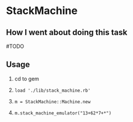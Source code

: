 # StackMachine

## How I went about doing this task
#TODO

## Usage
1) cd to gem

2) `load './lib/stack_machine.rb'`

3) `m = StackMachine::Machine.new`

4) `m.stack_machine_emulator("13+62*7+*")`


